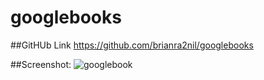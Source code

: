 # googlebooks

##GitHUb Link
https://github.com/brianra2nil/googlebooks



##Screenshot:
![googlebook](https://user-images.githubusercontent.com/65981639/94293595-57c1c680-ff13-11ea-8e06-0f44502e10ba.png)

